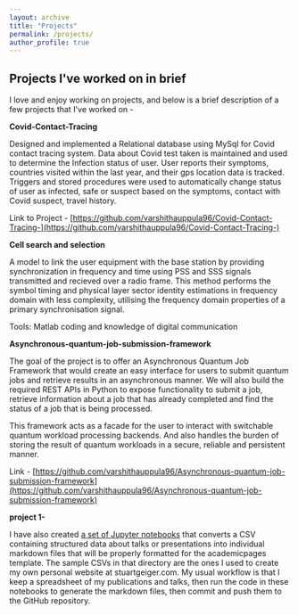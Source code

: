 ```yaml
---
layout: archive
title: "Projects"
permalink: /projects/
author_profile: true
---
```

Projects I've worked on in brief
------
I love and enjoy working on projects, and below is a brief description of a few projects that I've worked on -


**Covid-Contact-Tracing**

Designed and implemented a Relational database using MySql for Covid contact tracing system. 
Data about Covid test taken is maintained and used to determine the Infection status of user.
User reports their symptoms, countries visited within the last year, and their gps location data is tracked.
Triggers and stored procedures were used to automatically change status of user as infected, safe or suspect based on the symptoms, contact with Covid suspect, travel history.

Link to Project - [https://github.com/varshithauppula96/Covid-Contact-Tracing-](https://github.com/varshithauppula96/Covid-Contact-Tracing-)

**Cell search and selection**

A model to link the user equipment with the base station by providing synchronization in frequency and time using PSS and SSS signals transmitted and recieved over a radio frame.
This method performs the symbol timing and physical layer sector identity estimations in frequency domain with less complexity, utilising the frequency domain properties of a primary synchronisation signal.

 Tools: Matlab coding and knowledge of digital communication

**Asynchronous-quantum-job-submission-framework**

The goal of the project is to offer an Asynchronous Quantum Job Framework that would create an easy interface for users to submit quantum jobs and retrieve results in an asynchronous manner. We will also build the required REST APIs in Python to expose functionality to submit a job, retrieve information about a job that has already completed and find the status of a job that is being processed.

This framework acts as a facade for the user to interact with switchable quantum workload processing backends. And also handles the burden of storing the result of quantum workloads in a secure, reliable and persistent manner.

Link - [https://github.com/varshithauppula96/Asynchronous-quantum-job-submission-framework](https://github.com/varshithauppula96/Asynchronous-quantum-job-submission-framework)

**project 1-**

I have also created [a set of Jupyter notebooks](https://github.com/academicpages/academicpages.github.io/tree/master/markdown_generator
) that converts a CSV containing structured data about talks or presentations into individual markdown files that will be properly formatted for the academicpages template. The sample CSVs in that directory are the ones I used to create my own personal website at stuartgeiger.com. My usual workflow is that I keep a spreadsheet of my publications and talks, then run the code in these notebooks to generate the markdown files, then commit and push them to the GitHub repository.
